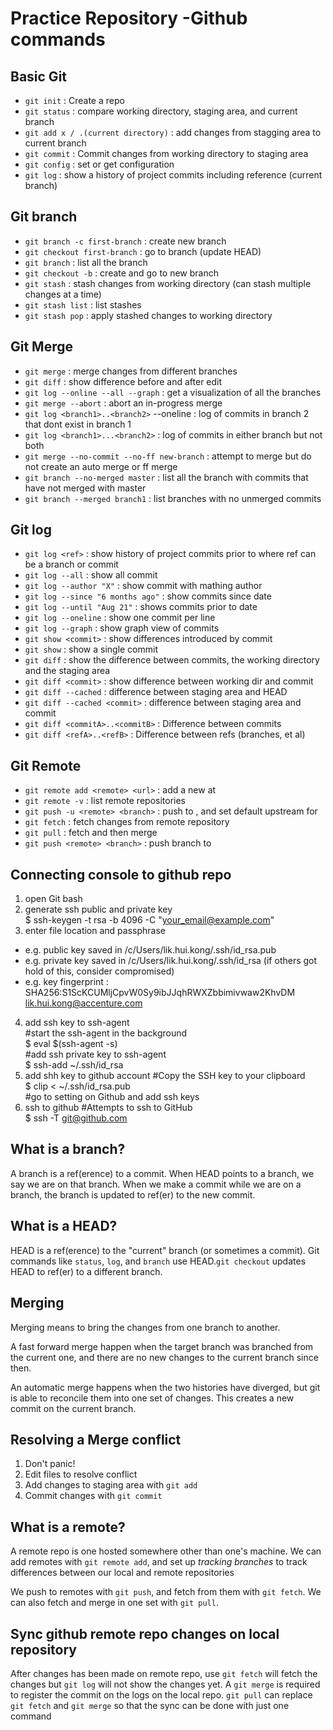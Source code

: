 # Practice Repository -Github commands 

## Basic Git 
- `git init` : Create a repo
- `git status` : compare working directory, staging area, and current branch
- `git add x / .(current directory)` : add changes from stagging area to current branch
- `git commit` : Commit changes from working directory to staging area
- `git config` : set or get configuration
- `git log` : show a history of project commits including reference (current branch)

## Git branch
- `git branch -c first-branch` : create new branch
- `git checkout first-branch` : go to branch (update HEAD)
- `git branch` : list all the branch
- `git checkout -b` : create and go to new branch
- `git stash` : stash changes from working directory (can stash multiple changes at a time)
- `git stash list` : list stashes
- `git stash pop` : apply stashed changes to working directory

## Git Merge
- `git merge` : merge changes from different branches
- `git diff` : show difference before and after edit 
- `git log --online --all --graph` : get a visualization of all the branches
- `git merge --abort` : abort an in-progress merge
- `git log <branch1>..<branch2>` --oneline : log of commits in branch 2 that dont exist in branch 1
- `git log <branch1>...<branch2>` : log of commits in either branch but not both 
- `git merge --no-commit --no-ff new-branch` : attempt to merge but do not create an auto merge or ff merge
- `git branch --no-merged master` : list all the branch with commits that have not merged with master
- `git branch --merged branch1` : list branches with no unmerged commits

## Git log
- `git log <ref>` : show history of project commits prior to <ref> where ref can be a branch or commit
- `git log --all` : show all commit
- `git log --author "X"` : show commit with mathing author
- `git log --since "6 months ago"` : show commits since date
- `git log --until "Aug 21"` : shows commits prior to date
- `git log --oneline` : show one commit per line
- `git log --graph` : show graph view of commits
- `git show <commit>` : show differences introduced by commit
- `git show` : show a single commit
- `git diff` : show the difference between commits, the working directory and the staging area
- `git diff <commit>` : show difference between working dir and commit
- `git diff --cached` : difference between staging area and HEAD
- `git diff --cached <commit>` : difference between staging area and commit
- `git diff <commitA>..<commitB>` : Difference between commits
- `git diff <refA>..<refB>` : Difference between refs (branches, et al)
  
## Git Remote
- `git remote add <remote> <url>` : add a new <remote> at <url>
- `git remote -v` : list remote repositories
- `git push -u <remote> <branch>` : push <branch> to <remote>, and set default upstream for <branch>
- `git fetch` : fetch changes from remote repository
- `git pull` : fetch and then merge
- `git push <remote> <branch>` : push branch to <remote>
  
## Connecting console to github repo
1. open Git bash
2. generate ssh public and private key\
$ ssh-keygen -t rsa -b 4096 -C "your_email@example.com"
3. enter file location and passphrase
- e.g. public key saved in /c/Users/lik.hui.kong/.ssh/id_rsa.pub
- e.g. private key saved in /c/Users/lik.hui.kong/.ssh/id_rsa (if others got hold of this, consider compromised)
- e.g. key fingerprint : SHA256:S1ScKCUMljCpvW0Sy9ibJJqhRWXZbbimivwaw2KhvDM lik.hui.kong@accenture.com
4. add ssh key to ssh-agent\
#start the ssh-agent in the background\
$ eval $(ssh-agent -s)\
#add ssh private key to ssh-agent\
$ ssh-add ~/.ssh/id_rsa
5. add shh key to github account
#Copy the SSH key to your clipboard\
$ clip < ~/.ssh/id_rsa.pub\
#go to setting on Github and add ssh keys
6. ssh to github
#Attempts to ssh to GitHub\
$ ssh -T git@github.com

## What is a branch?
A branch is a ref(erence) to a commit. When HEAD points to a branch, we say we are on that branch. When we make a commit while we are on a branch, the branch is updated to ref(er) to the new commit.

## What is a HEAD?
HEAD is a ref(erence) to the "current" branch (or sometimes a commit). Git commands like `status`, `log`, and `branch` use HEAD.`git checkout` updates HEAD to ref(er) to a different branch.

## Merging
Merging means to bring the changes from one branch to another.

A fast forward merge happen when the target branch was branched from the current one, and there are no new changes to the current branch since then.

An automatic merge happens when the two histories have diverged, but git is able to reconcile them into one set of changes. This creates a new commit on the current branch. 

## Resolving a Merge conflict 
1. Don't panic!
2. Edit files to resolve conflict
3. Add changes to staging area with `git add`
4. Commit changes with `git commit`

## What is a remote?
A remote repo is one hosted somewhere other than one's machine. We can add remotes with `git remote add`, and set up *tracking branches* to track differences between our local and remote repositories

We push to remotes with `git push`, and fetch from them with `git fetch`. We can also fetch and merge in one set with `git pull`.

## Sync github remote repo changes on local repository
After changes has been made on remote repo, use `git fetch` will fetch the changes but `git log` will not show the changes yet. A `git merge` is required to register the commit on the logs on the local repo. `git pull` can replace `git fetch` and `git merge` so that the sync can be done with just one command
